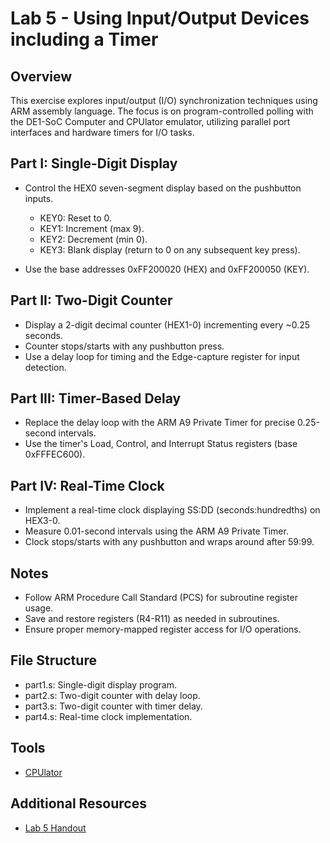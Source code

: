 # Lab 5 - Using Input/Output Devices including a Timer

## Overview
This exercise explores input/output (I/O) synchronization techniques using ARM assembly language. The focus is on program-controlled polling with the DE1-SoC Computer and CPUlator emulator, utilizing parallel port interfaces and hardware timers for I/O tasks.

## Part I: Single-Digit Display
- Control the HEX0 seven-segment display based on the pushbutton inputs.
  - KEY0: Reset to 0.
  - KEY1: Increment (max 9).
  - KEY2: Decrement (min 0).
  - KEY3: Blank display (return to 0 on any subsequent key press).
    
- Use the base addresses 0xFF200020 (HEX) and 0xFF200050 (KEY).

## Part II: Two-Digit Counter
- Display a 2-digit decimal counter (HEX1-0) incrementing every ~0.25 seconds.
- Counter stops/starts with any pushbutton press.
- Use a delay loop for timing and the Edge-capture register for input detection.

## Part III: Timer-Based Delay
- Replace the delay loop with the ARM A9 Private Timer for precise 0.25-second intervals.
- Use the timer's Load, Control, and Interrupt Status registers (base 0xFFFEC600).

## Part IV: Real-Time Clock
- Implement a real-time clock displaying SS:DD (seconds:hundredths) on HEX3-0.
- Measure 0.01-second intervals using the ARM A9 Private Timer.
- Clock stops/starts with any pushbutton and wraps around after 59:99.

## Notes
- Follow ARM Procedure Call Standard (PCS) for subroutine register usage.
- Save and restore registers (R4-R11) as needed in subroutines.
- Ensure proper memory-mapped register access for I/O operations.

## File Structure
- part1.s: Single-digit display program.
- part2.s: Two-digit counter with delay loop.
- part3.s: Two-digit counter with timer delay.
- part4.s: Real-time clock implementation.

## Tools
- [CPUlator](https://cpulator.01xz.net/?sys=arm-de1soc)

## Additional Resources
- [Lab 5 Handout](./Lab5_Handout.pdf)
